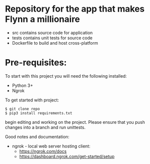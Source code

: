 # Repository for the app that makes Flynn a millionaire

* src contains source code for application
* tests contains unit tests for source code
* Dockerfile to build and host cross-platform

# Pre-requisites:
To start with this project you will need the following installed:
* Python 3+
* Ngrok


To get started with project:
```[bash]
$ git clone repo
$ pip3 install requirements.txt
```

begin editing and working on the project. Please ensure that you push changes into a branch and run unittests.

Good notes and documentation:
* ngrok - local web server hosting client:
  * https://ngrok.com/docs
  * https://dashboard.ngrok.com/get-started/setup
